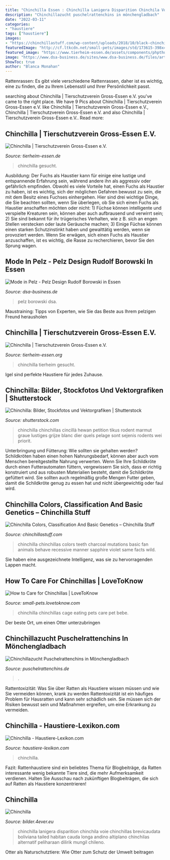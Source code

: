 ```yaml
---
title: "Chinchilla Essen : Chinchilla Lanigera Disparition Chinchila Voie Chinchillas Brevicaudata Boliviana Tailed Habitan Cauda Longa Andino Altiplano Chinchilas Alternatif Peliharaan Dilirik Mungil Chileno"
description: "Chinchillazucht puschelrattenchins in mönchengladbach"
date: "2022-03-11"
categories:
- "haustiere"
tags: ["haustiere"]
images:
- "https://chinchillastuff.com/wp-content/uploads/2018/10/black-chinchilla-ex2-1.jpg"
featuredImage: "http://cf.ltkcdn.net/small-pets/images/std/173615-398x425-Chinchilla-eating-a-pellet.jpg"
featured_image: "https://www.tierheim-essen.de/assets/components/phpthumbof/cache/Chinchilla-1.d3ac4d329bb4272849139e1354b40e9b.jpg"
image: "https://www.dsa-business.de/sites/www.dsa-business.de/files/artikel-galerie/borowski-2.jpg"
ShowToc: true
author: "Blanca Monahan"
---
```



Rattenrassen: Es gibt viele verschiedene Rattenrassen, daher ist es wichtig, eine zu finden, die zu Ihrem Lebensstil und Ihrer Persönlichkeit passt.

	

		
searching about Chinchilla | Tierschutzverein Gross-Essen e.V. you've came to the right place. We have 9 Pics about Chinchilla | Tierschutzverein Gross-Essen e.V. like Chinchilla | Tierschutzverein Gross-Essen e.V., Chinchilla | Tierschutzverein Gross-Essen e.V. and also Chinchilla | Tierschutzverein Gross-Essen e.V.. Read more:
		
    
## Chinchilla | Tierschutzverein Gross-Essen E.V.

<img loading=lazy src="https://www.tierheim-essen.de/assets/components/phpthumbof/cache/Chinchilla-1.d3ac4d329bb4272849139e1354b40e9b.jpg" onerror="this.onerror=null;this.src='https://tse4.mm.bing.net/th?id=OIP.Jy4ZxzYK53WwwAyaFzbXUQHaHa&amp;pid=15.1';" alt="Chinchilla | Tierschutzverein Gross-Essen e.V.">

_Source: tierheim-essen.de_

>chinchilla gesucht. 

	

Ausbildung:
Der Fuchs als Haustier kann für einige eine lustige und entspannende Erfahrung sein, während andere ihn als aggressiv oder gefährlich empfinden. Obwohl es viele Vorteile hat, einen Fuchs als Haustier zu haben, ist es wichtig, sich der möglichen Gefahren bewusst zu sein, die mit dem Besitz eines Fuchses einhergehen. Hier sind drei wichtige Dinge, die Sie beachten sollten, wenn Sie überlegen, ob Sie sich einen Fuchs als Haustier anschaffen möchten oder nicht: 1) Füchse können intelligente und verspielte Kreaturen sein, können aber auch aufbrausend und verwirrt sein; 2) Sie sind bekannt für ihr trügerisches Verhalten, wie z B. sich an engen Stellen verstecken oder laute Geräusche machen; 3) Einige Füchse können einen starken Schutzinstinkt haben und gewalttätig werden, wenn sie provoziert werden. Wenn Sie erwägen, sich einen Fuchs als Haustier anzuschaffen, ist es wichtig, die Rasse zu recherchieren, bevor Sie den Sprung wagen.

    
## Mode In Pelz - Pelz Design Rudolf Borowski In Essen

<img loading=lazy src="https://www.dsa-business.de/sites/www.dsa-business.de/files/artikel-galerie/borowski-2.jpg" onerror="this.onerror=null;this.src='https://tse4.mm.bing.net/th?id=OIP.-bA3226LyZh3mUCb0ipnQQHaKj&amp;pid=15.1';" alt="Mode in Pelz - Pelz Design Rudolf Borowski in Essen">

_Source: dsa-business.de_

>pelz borowski dsa. 

	

Maustraining: Tipps von Experten, wie Sie das Beste aus Ihrem pelzigen Freund herausholen

    
## Chinchilla | Tierschutzverein Gross-Essen E.V.

<img loading=lazy src="https://www.tierheim-essen.de/assets/components/phpthumbof/cache/Chinchilla-5.d3ac4d329bb4272849139e1354b40e9b.jpg" onerror="this.onerror=null;this.src='https://tse1.mm.bing.net/th?id=OIP.08qPUkEwKVgdsLvRA_lSFAHaHa&amp;pid=15.1';" alt="Chinchilla | Tierschutzverein Gross-Essen e.V.">

_Source: tierheim-essen.org_

>chinchilla tierheim gesucht. 

	

Igel sind perfekte Haustiere für jedes Zuhause.

    
## Chinchilla: Bilder, Stockfotos Und Vektorgrafiken | Shutterstock

<img loading=lazy src="https://image.shutterstock.com/image-photo/light-chinchilla-eating-on-white-260nw-1072393796.jpg" onerror="this.onerror=null;this.src='https://tse3.mm.bing.net/th?id=OIP.y3dOAYiJQG6TCNq8enA-QQAAAA&amp;pid=15.1';" alt="Chinchilla: Bilder, Stockfotos und Vektorgrafiken | Shutterstock">

_Source: shutterstock.com_

>chinchilla chinchillas cincillà hewan petition tikus rodent marmut graue lustiges grijze blanc dier quels pelage sont sejenis rodents wei priorit. 

	

Unterbringung und Fütterung: Wie sollten sie gehalten werden?
Schildkröten haben einen hohen Nahrungsbedarf, können aber auch vom Menschen bereitgestellte Nahrung verwerten. Wenn Sie Ihre Schildkröte durch einen Futterautomaten füttern, vergewissern Sie sich, dass er richtig konstruiert und aus robusten Materialien besteht, damit die Schildkröte gefüttert wird. Sie sollten auch regelmäßig große Mengen Futter geben, damit die Schildkröte genug zu essen hat und nicht übergewichtig oder faul wird.

    
## Chinchilla Colors, Classification And Basic Genetics – Chinchilla Stuff

<img loading=lazy src="https://chinchillastuff.com/wp-content/uploads/2018/10/black-chinchilla-ex2-1.jpg" onerror="this.onerror=null;this.src='https://tse2.mm.bing.net/th?id=OIP.Cp0H4DO75BTTNAbLaSz_JwHaE9&amp;pid=15.1';" alt="Chinchilla Colors, Classification And Basic Genetics – Chinchilla Stuff">

_Source: chinchillastuff.com_

>chinchilla chinchillas colors teeth charcoal mutations basic fan animals behave recessive manner sapphire violet same facts wild. 

	

Sie haben eine ausgezeichnete Intelligenz, was sie zu hervorragenden Lappen macht.

    
## How To Care For Chinchillas | LoveToKnow

<img loading=lazy src="http://cf.ltkcdn.net/small-pets/images/std/173615-398x425-Chinchilla-eating-a-pellet.jpg" onerror="this.onerror=null;this.src='https://tse2.mm.bing.net/th?id=OIP.0mm5KXgmJVWFZM5LLucLyQAAAA&amp;pid=15.1';" alt="How to Care for Chinchillas | LoveToKnow">

_Source: small-pets.lovetoknow.com_

>chinchilla chinchillas cage eating pets care pet bebe. 

	

Der beste Ort, um einen Otter unterzubringen

    
## Chinchillazucht Puschelrattenchins In Mönchengladbach

<img loading=lazy src="http://www.puschelrattenchins.de/assets/images/Chinchilla.jpg" onerror="this.onerror=null;this.src='https://tse2.mm.bing.net/th?id=OIP.8ZMhESRDDlBjtmxzfrlNqQAAAA&amp;pid=15.1';" alt="Chinchillazucht Puschelrattenchins in Mönchengladbach">

_Source: puschelrattenchins.de_

>. 

	

Rattentoxizität: Was Sie über Ratten als Haustiere wissen müssen und wie Sie vermeiden können, krank zu werden
Rattentoxizität ist ein häufiges Problem für Hausratten und kann sehr schädlich sein. Sie müssen sich der Risiken bewusst sein und Maßnahmen ergreifen, um eine Erkrankung zu vermeiden.

    
## Chinchilla - Haustiere-Lexikon.com

<img loading=lazy src="http://www.haustiere-lexikon.com/wp-content/uploads/2011/03/chinchilla-150x150.jpg" onerror="this.onerror=null;this.src='https://tse1.mm.bing.net/th?id=OIP.8DoV1DMLJhu8HB6716eocAHaHa&amp;pid=15.1';" alt="Chinchilla - Haustiere-Lexikon.com">

_Source: haustiere-lexikon.com_

>chinchilla. 

	

Fazit: Rattenhaustiere sind ein beliebtes Thema für Blogbeiträge, da Ratten interessante wenig bekannte Tiere sind, die mehr Aufmerksamkeit verdienen. Halten Sie Ausschau nach zukünftigen Blogbeiträgen, die sich auf Ratten als Haustiere konzentrieren!

    
## Chinchilla

<img loading=lazy src="http://bilder.4ever.eu/data/download/tiere/chinchilla-240241.jpg?no-logo" onerror="this.onerror=null;this.src='https://tse1.mm.bing.net/th?id=OIP.tOVSV96qDhsx2-_Uyb0K5gHaFj&amp;pid=15.1';" alt="Chinchilla">

_Source: bilder.4ever.eu_

>chinchilla lanigera disparition chinchila voie chinchillas brevicaudata boliviana tailed habitan cauda longa andino altiplano chinchilas alternatif peliharaan dilirik mungil chileno. 

	

Otter als Naturschutztiere: Wie Otter zum Schutz der Umwelt beitragen

